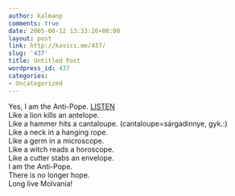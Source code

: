 ```yaml
---
author: kalmanp
comments: true
date: 2005-06-12 13:33:26+00:00
layout: post
link: http://kavics.me/437/
slug: '437'
title: Untitled Post
wordpress_id: 437
categories:
- Uncategorized
---
```


Yes, I am the Anti-Pope. [LISTEN](http://www.molvania.com.au/molvania/eurovision.html)  
Like a lion kills an antelope.  
Like a hammer hits a cantaloupe. (cantaloupe=sárgadinnye, gyk.:)  
Like a neck in a hanging rope.  
Like a germ in a microscope.  
Like a witch reads a horoscope.  
Like a cutter stabs an envelope.  
I am the Anti-Pope.  
There is no longer hope.  
Long live Molvania!
